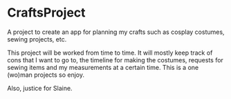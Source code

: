 # CraftsProject
A project to create an app for planning my crafts such as cosplay costumes, sewing projects, etc.

This project will be worked from time to time. It will mostly keep track of cons that I want to go to, the timeline for making the costumes, requests for sewing items and my measurements at a certain time. This is a one (wo)man projects so enjoy.


Also, justice for Slaine.
